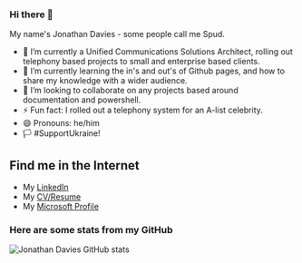 ### Hi there 👋                      

My name's Jonathan Davies - some people call me Spud.
- 🔭 I’m currently a Unified Communications Solutions Architect, rolling out telephony based projects to small and enterprise based clients.
- 🌱 I’m currently learning the in's and out's of Github pages, and how to share my knowledge with a wider audience.
- 👯 I’m looking to collaborate on any projects based around documentation and powershell.
- ⚡ Fun fact: I rolled out a telephony system for an A-list celebrity. 
- 😄 Pronouns: he/him 
- :white_flag: #SupportUkraine!

## Find me in the Internet
- My [LinkedIn](https://www.linkedin.com/in/spud/)
- My [CV/Resume](https://www.jonathandavies.uk/)
- My [Microsoft Profile](https://docs.microsoft.com/en-gb/users/spud/)

### Here are some stats from my GitHub

![Jonathan Davies GitHub stats](https://github-readme-stats.vercel.app/api?username=jonathan-davies-uk)

<!--
**jonathan-davies-uk/jonathan-davies-uk** is a ✨ _special_ ✨ repository because its `README.md` (this file) appears on your GitHub profile.

Here are some ideas to get you started:

- 🔭 I’m currently a Unified Communications Engineer at Waterstons ...
- 🌱 I’m currently learning ...
- 👯 I’m looking to collaborate on ...
- 🤔 I’m looking for help with ...
- 💬 Ask me about ...
- 📫 How to reach me: ...
- 😄 Pronouns: ...
- ⚡ Fun fact: ...

-->
